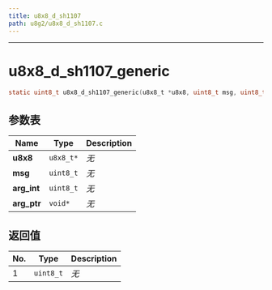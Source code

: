 ```yaml
---
title: u8x8_d_sh1107
path: u8g2/u8x8_d_sh1107.c
---
```

--------------------------------------------------
# u8x8_d_sh1107_generic

```c
static uint8_t u8x8_d_sh1107_generic(u8x8_t *u8x8, uint8_t msg, uint8_t arg_int, void *arg_ptr)
```


## 参数表

Name | Type | Description
-----|------|--------------
**u8x8**|`u8x8_t*`| *无*
**msg**|`uint8_t`| *无*
**arg_int**|`uint8_t`| *无*
**arg_ptr**|`void*`| *无*

## 返回值

No. | Type | Description
----|------|--------------
1 |`uint8_t`| *无*


